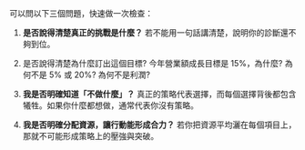 

可以問以下三個問題，快速做一次檢查：

1. **是否說得清楚真正的挑戰是什麼？**
   若不能用一句話講清楚，說明你的診斷還不夠到位。

2. 是否說得清楚為什麼訂出這個目標?
    今年營業額成長目標是 15%，為什麼? 為何不是 5% 或 20%? 為何不是利潤? 

3. **我是否明確知道「不做什麼」？**
   真正的策略代表選擇，而每個選擇背後都包含犧牲。如果你什麼都想做，通常代表你沒有策略。

4. **我是否明確分配資源，讓行動能形成合力？**
   若你把資源平均灑在每個項目上，那就不可能形成策略上的壓強與突破。